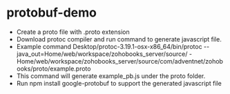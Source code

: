# protobuf-demo
- Create a proto file with .proto extension
- Download protoc compiler and run command to generate javascript file.
- Example command
  Desktop/protoc-3.19.1-osx-x86_64/bin/protoc --java_out=Home/web/workspace/zohobooks_server/source/ -            Home/web/workspace/zohobooks_server/source/com/adventnet/zohobooks/proto/example.proto
- This command will generate example_pb.js under the proto folder.
- Run npm install google-protobuf to support the generated javascript file
